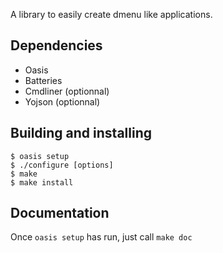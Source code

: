 A library to easily create dmenu like applications.

Dependencies
------------

- Oasis
- Batteries
- Cmdliner (optionnal)
- Yojson (optionnal)

Building and installing
-----------------------

    $ oasis setup
    $ ./configure [options]
    $ make
    $ make install

Documentation
-------------

Once `oasis setup` has run, just call `make doc`
